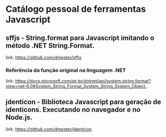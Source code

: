 # Catálogo pessoal de ferramentas Javascript

## sffjs - String.format para Javascript imitando o método .NET String.Format.
link: https://github.com/dmester/sffjs
### Referência da função original na linguagem .NET
link: https://docs.microsoft.com/pt-br/dotnet/api/system.string.format?view=net-6.0#System_String_Format_System_String_System_Object_

## jdenticon - Biblioteca Javascript para geração de identicons. Executando no navegador e no Node.js.
link: https://github.com/dmester/jdenticon
